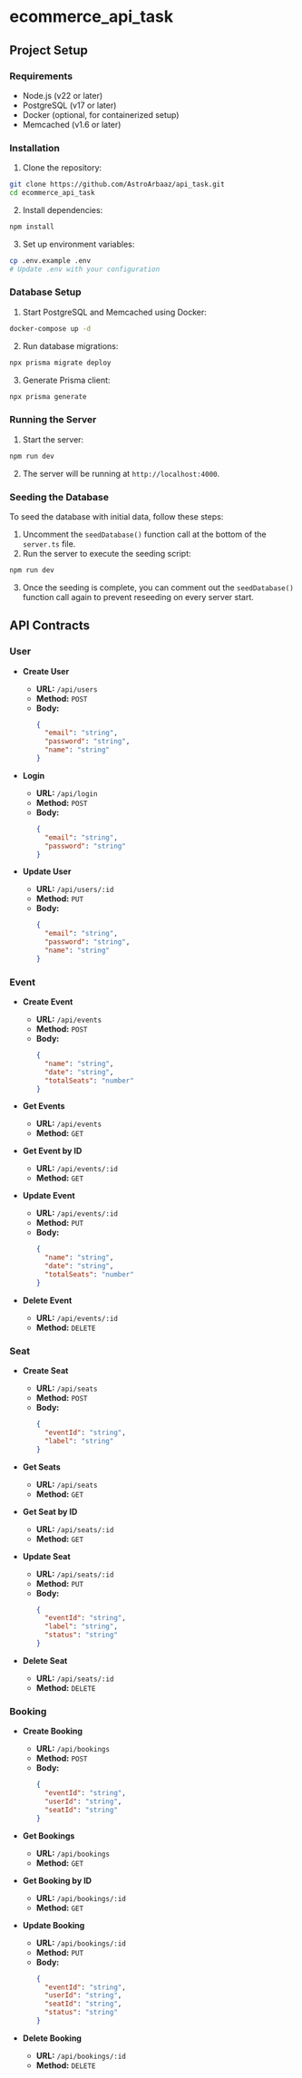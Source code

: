 # ecommerce_api_task
## Project Setup

### Requirements
- Node.js (v22 or later)
- PostgreSQL (v17 or later)
- Docker (optional, for containerized setup)
- Memcached (v1.6 or later)

### Installation
1. Clone the repository:
  ```sh
  git clone https://github.com/AstroArbaaz/api_task.git
  cd ecommerce_api_task
  ```

2. Install dependencies:
  ```sh
  npm install
  ```

3. Set up environment variables:
  ```sh
  cp .env.example .env
  # Update .env with your configuration
  ```

### Database Setup
1. Start PostgreSQL and Memcached using Docker:
  ```sh
  docker-compose up -d
  ```

2. Run database migrations:
  ```sh
  npx prisma migrate deploy
  ```

3. Generate Prisma client:
  ```sh
  npx prisma generate
  ```

### Running the Server
1. Start the server:
  ```sh
  npm run dev
  ```

2. The server will be running at `http://localhost:4000`.

### Seeding the Database

To seed the database with initial data, follow these steps:

1. Uncomment the `seedDatabase()` function call at the bottom of the `server.ts` file.
2. Run the server to execute the seeding script:
  ```bash
  npm run dev
  ```
3. Once the seeding is complete, you can comment out the `seedDatabase()` function call again to prevent reseeding on every server start.


## API Contracts

### User
- **Create User**
  - **URL:** `/api/users`
  - **Method:** `POST`
  - **Body:**
    ```json
    {
      "email": "string",
      "password": "string",
      "name": "string"
    }
    ```

- **Login**
  - **URL:** `/api/login`
  - **Method:** `POST`
  - **Body:**
    ```json
    {
      "email": "string",
      "password": "string"
    }
    ```

- **Update User**
  - **URL:** `/api/users/:id`
  - **Method:** `PUT`
  - **Body:**
    ```json
    {
      "email": "string",
      "password": "string",
      "name": "string"
    }
    ```

### Event
- **Create Event**
  - **URL:** `/api/events`
  - **Method:** `POST`
  - **Body:**
    ```json
    {
      "name": "string",
      "date": "string",
      "totalSeats": "number"
    }
    ```

- **Get Events**
  - **URL:** `/api/events`
  - **Method:** `GET`

- **Get Event by ID**
  - **URL:** `/api/events/:id`
  - **Method:** `GET`

- **Update Event**
  - **URL:** `/api/events/:id`
  - **Method:** `PUT`
  - **Body:**
    ```json
    {
      "name": "string",
      "date": "string",
      "totalSeats": "number"
    }
    ```

- **Delete Event**
  - **URL:** `/api/events/:id`
  - **Method:** `DELETE`

### Seat
- **Create Seat**
  - **URL:** `/api/seats`
  - **Method:** `POST`
  - **Body:**
    ```json
    {
      "eventId": "string",
      "label": "string"
    }
    ```

- **Get Seats**
  - **URL:** `/api/seats`
  - **Method:** `GET`

- **Get Seat by ID**
  - **URL:** `/api/seats/:id`
  - **Method:** `GET`

- **Update Seat**
  - **URL:** `/api/seats/:id`
  - **Method:** `PUT`
  - **Body:**
    ```json
    {
      "eventId": "string",
      "label": "string",
      "status": "string"
    }
    ```

- **Delete Seat**
  - **URL:** `/api/seats/:id`
  - **Method:** `DELETE`

### Booking
- **Create Booking**
  - **URL:** `/api/bookings`
  - **Method:** `POST`
  - **Body:**
    ```json
    {
      "eventId": "string",
      "userId": "string",
      "seatId": "string"
    }
    ```

- **Get Bookings**
  - **URL:** `/api/bookings`
  - **Method:** `GET`

- **Get Booking by ID**
  - **URL:** `/api/bookings/:id`
  - **Method:** `GET`

- **Update Booking**
  - **URL:** `/api/bookings/:id`
  - **Method:** `PUT`
  - **Body:**
    ```json
    {
      "eventId": "string",
      "userId": "string",
      "seatId": "string",
      "status": "string"
    }
    ```

- **Delete Booking**
  - **URL:** `/api/bookings/:id`
  - **Method:** `DELETE`
